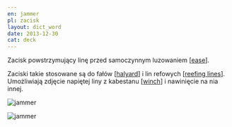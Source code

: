 ```yaml
---
en: jammer
pl: zacisk
layout: dict_word
date: 2013-12-30
cat: deck
---
```


Zacisk powstrzymujący linę przed samoczynnym luzowaniem [[ease](/dict/ease.html)].  

Zaciski takie stosowane są do fałów [[halyard](/dict/h/halyard.html)] i lin refowych [[reefing lines](/dict/r/reefing-lines.html)]. 
Umożliwiają zdjęcie napiętej liny z kabestanu [[winch](/dict/w/winch.html)] i nawinięcie na nia innej.


![jammer](/img/dict/j/jammer.jpg)

![jammer](/img/dict/j/jammer_2.jpg)
